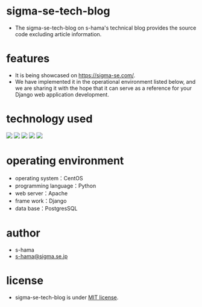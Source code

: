 # sigma-se-tech-blog
* The sigma-se-tech-blog on s-hama's technical blog provides the source code excluding article information.

# features
* It is being showcased on https://sigma-se.com/. 
* We have implemented it in the operational environment listed below, and we are sharing it with the hope that it can serve as a reference for your Django web application development.

# technology used

<img src="https://img.shields.io/badge/-Javascript-000000.svg?logo=javascript&style=for-the-badge">
<img src="https://img.shields.io/badge/-Django-092E20.svg?logo=django&style=for-the-badge">
<img src="https://img.shields.io/badge/-Python-F2C63C.svg?logo=python&style=for-the-badge">
<img src="https://img.shields.io/badge/-Apache-D22128.svg?logo=apache&style=for-the-badge">
<img src="https://img.shields.io/badge/-Postgresql-336791.svg?logo=postgresql&style=for-the-badge">

# operating environment
* operating system：CentOS
* programming language：Python
* web server：Apache
* frame work：Django
* data base：PostgresSQL

# author
* s-hama
* s-hama@sigma.se.jp

# license
* sigma-se-tech-blog is under [MIT license](https://en.wikipedia.org/wiki/MIT_License).
